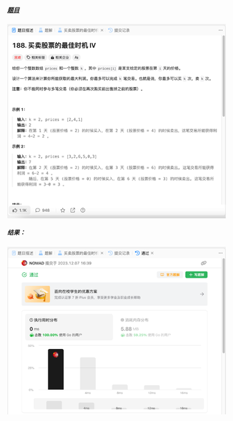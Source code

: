 ##### [题目](https://leetcode.cn/problems/best-time-to-buy-and-sell-stock-iv/description/)
![pic](img.png)
##### 结果：
![pic](result.png)